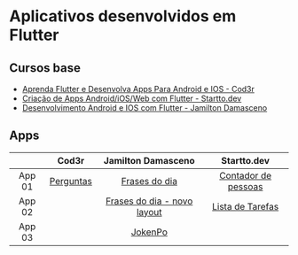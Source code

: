# Aplicativos desenvolvidos em Flutter

## Cursos base

- [Aprenda Flutter e Desenvolva Apps Para Android e IOS - Cod3r][Curso1]
- [Criação de Apps Android/iOS/Web com Flutter - Startto.dev][Curso3]
- [Desenvolvimento Android e IOS com Flutter - Jamilton Damasceno][Curso2]

## Apps

|        |          Cod3r           |              Jamilton Damasceno               |             Startto.dev              |
|:------:|:------------------------:|:---------------------------------------------:|:------------------------------------:|
| App 01 | [Perguntas][App01_Cod3r] |        [Frases do dia][App01_Jamilton]        | [Contador de pessoas][App01_Startto] |
| App 02 |                          | [Frases do dia - novo layout][App02_Jamilton] |  [Lista de Tarefas][App02_Startto]   |
| App 03 |                          |           [JokenPo][App03_Jamilton]           |                                      |

<!-- MARKDOWN LINKS & IMAGES -->

[Curso1]: https://www.udemy.com/course/curso-flutter/

[Curso2]: https://www.udemy.com/course/desenvolvimento-android-e-ios-com-flutter/

[Curso3]: https://www.udemy.com/course/curso-completo-flutter-app-android-ios/

[App01_Cod3r]: https://github.com/MatheusPTorquato/appsCursosFlutter/tree/dev-mpt/app01_cod3r

[App01_Jamilton]: https://github.com/MatheusPTorquato/appsCursosFlutter/tree/dev-mpt/app01_jamilton

[App01_Startto]: https://github.com/MatheusPTorquato/appsCursosFlutter/tree/dev-mpt/app01_startto

[App02_Jamilton]: https://github.com/MatheusPTorquato/appsCursosFlutter/tree/dev-mpt/app02_jamilton

[App02_Startto]: https://github.com/MatheusPTorquato/appsCursosFlutter/tree/dev-mpt/app02_startto

[App03_Jamilton]: https://github.com/MatheusPTorquato/appsCursosFlutter/tree/dev-mpt/app03_jamilton